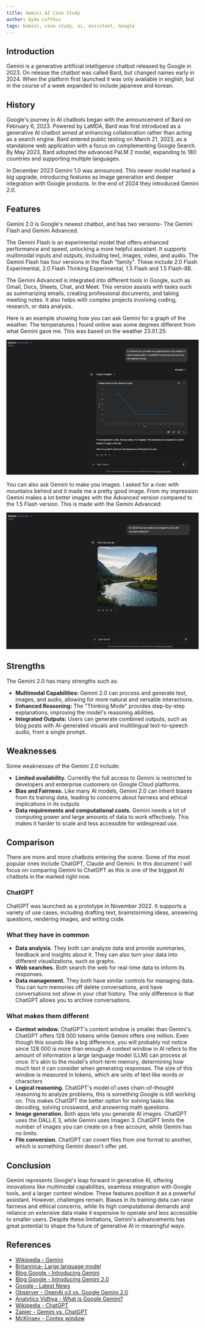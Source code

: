 ```yaml
---
title: Gemini AI Case Study
author: Gyda Lofthus
tags: Gemini, case study, ai, assistant, Google
---
```


## Introduction

Gemini is a generative artificial intelligence chatbot released by Google in 2023. On release the chatbot was called Bard, but changed names early in 2024. When the platform first launched it was only available in english, but in the course of a week expanded to include japanese and korean.

## History

Google's journey in AI chatbots began with the announcement of Bard on February 6, 2023. Powered by LaMDA, Bard was first introduced as a generative AI chatbot aimed at enhancing collaboration rather than acting as a search engine. Bard entered public testing on March 21, 2023, as a standalone web application with a focus on complementing Google Search. By May 2023, Bard adopted the advanced PaLM 2 model, expanding to 180 countries and supporting multiple languages.

In December 2023 Gemini 1.0 was announced. This newer model marked a big upgrade, introducing features as image generation and deeper integration with Google products. In the end of 2024 they introduced Gemini 2.0.

## Features

Gemini 2.0 is Google's newest chatbot, and has two versions- The Gemini Flash and Gemini Advanced.

The Gemini Flash is an experimental model that offers enhanced performance and speed, unlocking a more helpful assistant. It supports multimodal inputs and outputs, including text, images, video, and audio. The Gemini Flash has four versions in the flash "family". These include 2.0 Flash Experimental, 2.0 Flash Thinking Experimental, 1.5 Flash and 1.5 Flash-8B.

The Gemini Advanced is integrated into different tools in Google, such as Gmail, Docs, Sheets, Chat, and Meet. This version assists with tasks such as summarizing emails, creating professional documents, and taking meeting notes. It also helps with complex projects involving coding, research, or data analysis.

Here is an example showing how you can ask Gemini for a graph of the weather. The temperatures I found online was some degrees different from what Gemini gave me. This was based on the weather 23.01.25:

![Screenshot](../../../assets/gemini/2025-01-23.png)

You can also ask Gemini to make you images. I asked for a river with mountains behind and it made me a pretty good image. From my impression Gemini makes a lot better images with the Advanced version compared to the 1.5 Flash version. This is made with the Gemini Advanced:

![Screenshot](../../../assets/gemini/Skjermbilde%202025-01-23%20112421.png)


## Strengths

The Gemini 2.0 has many strengths such as:

- **Multimodal Capabilities:** Gemini 2.0 can process and generate text, images, and audio, allowing for more natural and versatile interactions.
- **Enhanced Reasoning:** The "Thinking Mode" provides step-by-step explanations, improving the model's reasoning abilities.
- **Integrated Outputs:** Users can generate combined outputs, such as blog posts with AI-generated visuals and multilingual text-to-speech audio, from a single prompt.

## Weaknesses

Some weaknesses of the Gemini 2.0 include:

- **Limited availability.** Currently the full access to Gemini is restricted to developers and enterprise customers on Google Cloud platforms.
- **Bias and Fairness.** Like many AI models, Gemini 2.0 can inherit biases from its training data, leading to concerns about fairness and ethical implications in its outputs
- **Data requirements and computational costs.** Gemini needs a lot of computing power and large amounts of data to work effectively. This makes it harder to scale and less accessible for widespread use.

## Comparison
There are more and more chatbots entering the scene. Some of the most popular ones include ChatGPT, Claude and Gemini. In this document I will focus on comparing Gemini to ChatGPT as this is one of the biggest AI chatbots in the marked right now.

### ChatGPT
ChatGPT was launched as a prototype in November 2022. It supports a variety of use cases, including drafting text, brainstorming ideas, answering questions, rendering images, and writing code.

### What they have in common
- **Data analysis.** They both can analyze data and provide summaries, feedback and insights about it. They can also turn your data into different visualizations, such as graphs.
- **Web searches.** Both search the web for real-time data to inform its responses. 
- **Data management.** They both have similar controls for managing data. You can turn memories off delete conversations, and have conversations not show in your chat history. The only difference is that ChatGPT allows you to archive conversations. 

### What makes them different
- **Context window.** ChatGPT's content window is smaller than Gemini's. ChatGPT offers 128 000 tokens while Gemini offers one million. Even though this sounds like a big difference, you will probably not notice since 128 000 is more than enough. A context window in AI refers to the amount of information a large language model (LLM) can process at once. It's akin to the model's short-term memory, determining how much text it can consider when generating responses. The size of this window is measured in tokens, which are units of text like words or characters
- **Logical reasoning.** ChatGPT's model o1 uses chain-of-thought reasoning to analyze problems, this is something Google is still working on. This makes ChatGPT the better option for solving tasks like decoding, solving crossword, and answering math questions. 
- **Image generation.** Both apps lets you generate AI images. ChatGPT uses the DALL·E 3, while Gemini uses Imagen 3. ChatGPT limits the number of images you can create on a free account, while Gemini has no limits.
- **File conversion.** ChatGPT can covert files from one format to another, which is something Gemini doesn't offer yet. 


## Conclusion
Gemini represents Google's leap forward in generative AI, offering innovations like multimodal capabilities, seamless integration with Google tools, and a larger context window. These features position it as a powerful assistant. However, challenges remain. Biases in its training data can raise fairness and ethical concerns, while its high computational demands and reliance on extensive data make it expensive to operate and less accessible to smaller users. Despite these limitations, Gemini's advancements has great potential to shape the future of generative AI in meaningful ways.


## References

- [Wikipedia - Gemini](<https://en.wikipedia.org/wiki/Gemini_(chatbot)#History>)
- [Britannica- Large language model](https://www.britannica.com/topic/large-language-model)
- [Blog Google - Introducing Gemini](https://blog.google/technology/ai/google-gemini-ai/?utm_source=chatgpt.com#sundar-note)
- [Blog Google - Introducing Gemini 2.0](https://blog.google/technology/google-deepmind/google-gemini-ai-update-december-2024/?utm_source=chatgpt.com#ceo-message)
- [Google - Latest News](https://blog.google/feed/google-workspace-generative-ai-features/?utm_source=chatgpt.com)
- [Observer - OpenAI o3 vs. Google Gemini 2.0](https://observer.com/2025/01/openai-google-gemini-agi/?utm_source=chatgpt.com)
- [Analytics Vidhya - What is Google Gemini?](https://www.analyticsvidhya.com/blog/2023/12/what-is-google-gemini-features-usage-and-limitations/?utm_source=chatgpt.com#h-google-gemini-limitations)
- [Wikipedia - ChatGPT](https://no.wikipedia.org/wiki/ChatGPT)
- [Zapier - Gemini vs. ChatGPT](https://zapier.com/blog/gemini-vs-chatgpt/)
- [McKinsey - Contex window](https://www.mckinsey.com/featured-insights/mckinsey-explainers/what-is-a-context-window?utm_source=chatgpt.com)